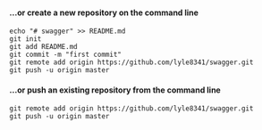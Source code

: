#### …or create a new repository on the command line

    echo "# swagger" >> README.md
    git init
    git add README.md
    git commit -m "first commit"
    git remote add origin https://github.com/lyle8341/swagger.git
    git push -u origin master



#### …or push an existing repository from the command line

    git remote add origin https://github.com/lyle8341/swagger.git
    git push -u origin master